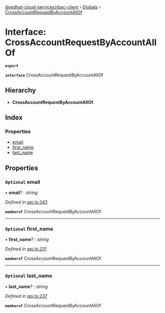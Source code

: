 [@redhat-cloud-services/rbac-client](../README.md) › [Globals](../globals.md) › [CrossAccountRequestByAccountAllOf](crossaccountrequestbyaccountallof.md)

# Interface: CrossAccountRequestByAccountAllOf

**`export`** 

**`interface`** CrossAccountRequestByAccountAllOf

## Hierarchy

* **CrossAccountRequestByAccountAllOf**

## Index

### Properties

* [email](crossaccountrequestbyaccountallof.md#optional-email)
* [first_name](crossaccountrequestbyaccountallof.md#optional-first_name)
* [last_name](crossaccountrequestbyaccountallof.md#optional-last_name)

## Properties

### `Optional` email

• **email**? : *string*

*Defined in [api.ts:243](https://github.com/RedHatInsights/javascript-clients.gi/blob/master/packages/rbac/api.ts#L243)*

**`memberof`** CrossAccountRequestByAccountAllOf

___

### `Optional` first_name

• **first_name**? : *string*

*Defined in [api.ts:231](https://github.com/RedHatInsights/javascript-clients.gi/blob/master/packages/rbac/api.ts#L231)*

**`memberof`** CrossAccountRequestByAccountAllOf

___

### `Optional` last_name

• **last_name**? : *string*

*Defined in [api.ts:237](https://github.com/RedHatInsights/javascript-clients.gi/blob/master/packages/rbac/api.ts#L237)*

**`memberof`** CrossAccountRequestByAccountAllOf
